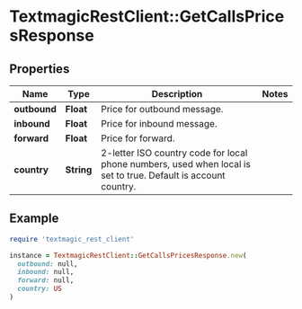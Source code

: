 # TextmagicRestClient::GetCallsPricesResponse

## Properties

| Name | Type | Description | Notes |
| ---- | ---- | ----------- | ----- |
| **outbound** | **Float** | Price for outbound message. |  |
| **inbound** | **Float** | Price for inbound message. |  |
| **forward** | **Float** | Price for forward. |  |
| **country** | **String** | 2-letter ISO country code for local phone numbers, used when local is  set to true. Default is account country. |  |

## Example

```ruby
require 'textmagic_rest_client'

instance = TextmagicRestClient::GetCallsPricesResponse.new(
  outbound: null,
  inbound: null,
  forward: null,
  country: US
)
```

